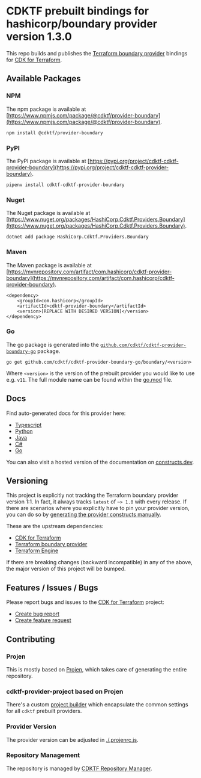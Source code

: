 # CDKTF prebuilt bindings for hashicorp/boundary provider version 1.3.0

This repo builds and publishes the [Terraform boundary provider](https://registry.terraform.io/providers/hashicorp/boundary/1.3.0/docs) bindings for [CDK for Terraform](https://cdk.tf).

## Available Packages

### NPM

The npm package is available at [https://www.npmjs.com/package/@cdktf/provider-boundary](https://www.npmjs.com/package/@cdktf/provider-boundary).

`npm install @cdktf/provider-boundary`

### PyPI

The PyPI package is available at [https://pypi.org/project/cdktf-cdktf-provider-boundary](https://pypi.org/project/cdktf-cdktf-provider-boundary).

`pipenv install cdktf-cdktf-provider-boundary`

### Nuget

The Nuget package is available at [https://www.nuget.org/packages/HashiCorp.Cdktf.Providers.Boundary](https://www.nuget.org/packages/HashiCorp.Cdktf.Providers.Boundary).

`dotnet add package HashiCorp.Cdktf.Providers.Boundary`

### Maven

The Maven package is available at [https://mvnrepository.com/artifact/com.hashicorp/cdktf-provider-boundary](https://mvnrepository.com/artifact/com.hashicorp/cdktf-provider-boundary).

```
<dependency>
    <groupId>com.hashicorp</groupId>
    <artifactId>cdktf-provider-boundary</artifactId>
    <version>[REPLACE WITH DESIRED VERSION]</version>
</dependency>
```

### Go

The go package is generated into the [`github.com/cdktf/cdktf-provider-boundary-go`](https://github.com/cdktf/cdktf-provider-boundary-go) package.

`go get github.com/cdktf/cdktf-provider-boundary-go/boundary/<version>`

Where `<version>` is the version of the prebuilt provider you would like to use e.g. `v11`. The full module name can be found
within the [go.mod](https://github.com/cdktf/cdktf-provider-boundary-go/blob/main/boundary/go.mod#L1) file.

## Docs

Find auto-generated docs for this provider here:

* [Typescript](./docs/API.typescript.md)
* [Python](./docs/API.python.md)
* [Java](./docs/API.java.md)
* [C#](./docs/API.csharp.md)
* [Go](./docs/API.go.md)

You can also visit a hosted version of the documentation on [constructs.dev](https://constructs.dev/packages/@cdktf/provider-boundary).

## Versioning

This project is explicitly not tracking the Terraform boundary provider version 1:1. In fact, it always tracks `latest` of `~> 1.0` with every release. If there are scenarios where you explicitly have to pin your provider version, you can do so by [generating the provider constructs manually](https://cdk.tf/imports).

These are the upstream dependencies:

* [CDK for Terraform](https://cdk.tf)
* [Terraform boundary provider](https://registry.terraform.io/providers/hashicorp/boundary/1.3.0)
* [Terraform Engine](https://terraform.io)

If there are breaking changes (backward incompatible) in any of the above, the major version of this project will be bumped.

## Features / Issues / Bugs

Please report bugs and issues to the [CDK for Terraform](https://cdk.tf) project:

* [Create bug report](https://cdk.tf/bug)
* [Create feature request](https://cdk.tf/feature)

## Contributing

### Projen

This is mostly based on [Projen](https://github.com/projen/projen), which takes care of generating the entire repository.

### cdktf-provider-project based on Projen

There's a custom [project builder](https://github.com/cdktf/cdktf-provider-project) which encapsulate the common settings for all `cdktf` prebuilt providers.

### Provider Version

The provider version can be adjusted in [./.projenrc.js](./.projenrc.js).

### Repository Management

The repository is managed by [CDKTF Repository Manager](https://github.com/cdktf/cdktf-repository-manager/).
